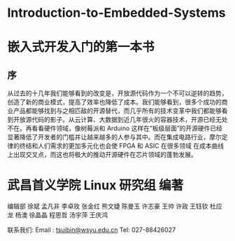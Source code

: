 # Introduction-to-Embedded-Systems
# 嵌入式开发入门的第一本书

## 序

从过去的十几年我们能够看到的改变是，开放源代码作为一个不可以逆转的趋势，创造了新的商业模式，提高了效率也降低了成本。我们能够看到，很多个成功的商业产品都能够找到与之相匹敌的开源替代，而几乎所有的技术变革中我们都能够看到开放源代码的影子。从云计算、大数据到近几年很火的容器技术，开源已经无处不在。再看看硬件领域，像树莓派和 Arduino 这样在“板级层面”的开源硬件已经显著降低了开发者的门槛并让越来越多的人参与其中。而在集成电路行业，摩尔定律的终结和人们需求的更加多元化也会使 FPGA 和 ASIC 在很多领域  在成本曲线上出现交叉点，而这也将极大的推动开源硬件在芯片领域的蓬勃发展。

# 武昌首义学院 Linux 研究组 编著

 编辑部
 徐斌 孟凡非 李卓玫 张金红 熊文婕 陈曼玉 许志豪 王帅 
 许政 王钰钦 杜应龙 杨澳 徐晶晶 程思哲 汤宇萍 王庆鸿

联系我们:
Email : tsuibin@wsyu.edu.cn
Tel: 027-88426027

